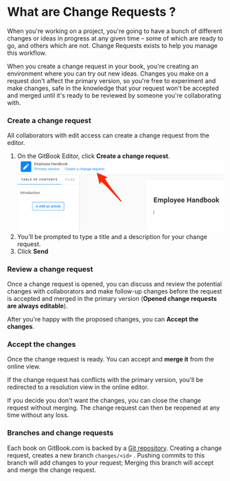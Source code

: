 # What are Change Requests ?

When you're working on a project, you're going to have a bunch of different changes or ideas in progress at any given time – some of which are ready to go, and others which are not. Change Requests exists to help you manage this workflow.

When you create a change request in your book, you're creating an environment where you can try out new ideas. Changes you make on a request don't affect the primary version, so you're free to experiment and make changes, safe in the knowledge that your request won't be accepted and merged until it's ready to be reviewed by someone you're collaborating with.

### Create a change request

All collaborators with edit access can create a change request from the editor.

1. On the GitBook Editor, click **Create a change request**.![](/assets/editor-create-cr.png)
2. You'll be prompted to type a title and a description for your change request. 
3. Click **Send**

### Review a change request

Once a change request is opened, you can discuss and review the potential changes with collaborators and make follow-up changes before the request is accepted and merged in the primary version \(**Opened change requests are always editable**\).

After you're happy with the proposed changes, you can **Accept the changes**.

### Accept the changes

Once the change request is ready. You can accept and **merge it** from the online view.

If the change request has conflicts with the primary version, you'll be redirected to a resolution view in the online editor.

If you decide you don't want the changes, you can close the change request without merging. The change request can then be reopened at any time without any loss.

### Branches and change requests

Each book on GitBook.com is backed by a [Git repository](/books/how-can-i-use-git.md). Creating a change request, creates a new branch `changes/<id>` . Pushing commits to this branch will add changes to your request; Merging this branch will accept and merge the change request.

